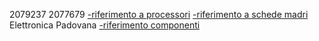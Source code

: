 2079237
2077679
[-riferimento a processori](processori.md)
[-riferimento a schede madri](schede_madri.md)
Elettronica Padovana
[-riferimento componenti](componenti/)
